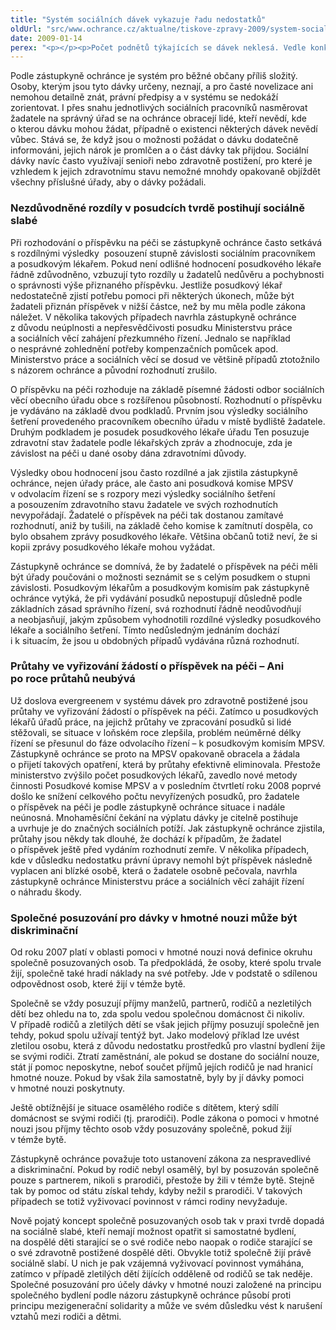 ```yaml
---
title: "Systém sociálních dávek vykazuje řadu nedostatků"
oldUrl: "src/www.ochrance.cz/aktualne/tiskove-zpravy-2009/system-socialnich-davek-vykazuje-radu-nedostatku"
date: 2009-01-14
perex: "<p></p><p>Počet podnětů týkajících se dávek neklesá. Vedle konkrétních problémů s přiznáváním jednotlivých dávek se podle zástupkyně veřejného ochránce práv celý systém dlouhodobě potýká s roztříštěností. Dávky státní sociální podpory (celkem 10 různých dávek), dávky pomoci v hmotné nouzi (3 - příspěvek na živobytí, doplatek na bydlení a mimořádná okamžitá pomoc) a dávky pro zdravotně postižené (7 dávek podle zákona o sociálním zabezpečení + příspěvek na péči) nejsou vypláceny na jednom místě. Rozhodují o nich různé úřady, které se obvykle nenacházejí v téže obci a mají i různě stanoveny správní obvody. Například dávky pomoci v hmotné nouzi poskytují pověřené obecní úřady, se žádostí o dávky pro zdravotně postižené se však žadatelé musejí obracet na obecní úřady s rozšířenou působností, které jsou ve větších městech (tzv. malé okresy). Podporu v nezaměstnanosti nebo státní sociální podporu zase vyřizují úřady práce sídlící v okresních městech. Ty také provádějí posouzení zdravotního stavu pro účely přiznání příspěvku na péči.</p>"
---
```


<!-- imported from the old website -->

<p class="Normln-web" style="TEXT-DECORATION: none">Podle zástupkyně ochránce je systém pro běžné občany příliš složitý. Osoby, kterým jsou tyto dávky určeny, neznají, a pro časté novelizace ani nemohou detailně znát, právní předpisy a v systému se nedokáží zorientovat. I přes snahu jednotlivých sociálních pracovníků nasměrovat žadatele na správný úřad se na ochránce obracejí lidé, kteří nevědí, kde o kterou dávku mohou žádat, případně o existenci některých dávek nevědí vůbec. Stává se, že když jsou o možnosti požádat o dávku dodatečně informováni, jejich nárok je promlčen a o část dávky tak přijdou. Sociální dávky navíc často využívají senioři nebo zdravotně postižení, pro které je vzhledem k jejich zdravotnímu stavu nemožné mnohdy opakovaně objíždět všechny příslušné úřady, aby o dávky požádali.</p><h3 style="TEXT-DECORATION: none" class="Nadpis2">Nezdůvodněné rozdíly v posudcích tvrdě postihují sociálně slabé</h3><p class="Normln-web" style="TEXT-DECORATION: none">Při rozhodování o příspěvku na péči se zástupkyně ochránce často setkává s rozdílnými výsledky  posouzení stupně závislosti sociálním pracovníkem a posudkovým lékařem. Pokud není odlišné hodnocení posudkového lékaře řádně zdůvodněno, vzbuzují tyto rozdíly u žadatelů nedůvěru a pochybnosti o správnosti výše přiznaného příspěvku. Jestliže posudkový lékař nedostatečně zjistí potřebu pomoci při některých úkonech, může být žadateli přiznán příspěvek v nižší částce, než by mu měla podle zákona náležet. V několika takových případech navrhla zástupkyně ochránce z důvodu neúplnosti a nepřesvědčivosti posudku Ministerstvu práce a sociálních věcí zahájení přezkumného řízení. Jednalo se například o nesprávné zohlednění potřeby kompenzačních pomůcek apod. Ministerstvo práce a sociálních věcí se dosud ve většině případů ztotožnilo s názorem ochránce a původní rozhodnutí zrušilo.</p><p class="Normln-web" style="TEXT-DECORATION: none">O příspěvku na péči rozhoduje na základě písemné žádosti odbor sociálních věcí obecního úřadu obce s rozšířenou působností. Rozhodnutí o příspěvku je vydáváno na základě dvou podkladů. Prvním jsou výsledky sociálního šetření provedeného pracovníkem obecního úřadu v místě bydliště žadatele. Druhým podkladem je posudek posudkového lékaře úřadu Ten posuzuje zdravotní stav žadatele podle lékařských zpráv a zhodnocuje, zda je závislost na péči u dané osoby dána zdravotními důvody.</p><p class="Normln-web" style="TEXT-DECORATION: none">Výsledky obou hodnocení jsou často rozdílné a jak zjistila zástupkyně ochránce, nejen úřady práce, ale často ani posudková komise MPSV v odvolacím řízení se s rozpory mezi výsledky sociálního šetření a posouzením zdravotního stavu žadatele ve svých rozhodnutích nevypořádají. Žadatelé o příspěvek na péči tak dostanou zamítavé rozhodnutí, aniž by tušili, na základě čeho komise k zamítnutí dospěla, co bylo obsahem zprávy posudkového lékaře. Většina občanů totiž neví, že si kopii zprávy posudkového lékaře mohou vyžádat.</p><p class="Normln-web" style="TEXT-DECORATION: none">Zástupkyně ochránce se domnívá, že by žadatelé o příspěvek na péči měli být úřady poučováni o možnosti seznámit se s celým posudkem o stupni závislosti. Posudkovým lékařům a posudkovým komisím pak zástupkyně ochránce vytýká, že při vydávání posudků nepostupují důsledně podle základních zásad správního řízení, svá rozhodnutí řádně neodůvodňují a neobjasňují, jakým způsobem vyhodnotili rozdílné výsledky posudkového lékaře a sociálního šetření. Tímto nedůsledným jednáním dochází i k situacím, že jsou u obdobných případů vydávána různá rozhodnutí.</p><h3 style="TEXT-DECORATION: none" class="Nadpis2">Průtahy ve vyřizování žádostí o příspěvek na péči – Ani po roce průtahů neubývá</h3><p class="Normln-web" style="TEXT-DECORATION: none">Už doslova evergreenem v systému dávek pro zdravotně postižené jsou průtahy ve vyřizování žádostí o příspěvek na péči. Zatímco u posudkových lékařů úřadů práce, na jejichž průtahy ve zpracování posudků si lidé stěžovali, se situace v loňském roce zlepšila, problém neúměrné délky řízení se přesunul do fáze odvolacího řízení – k posudkovým komisím MPSV. Zástupkyně ochránce se proto na MPSV opakovaně obracela a žádala o přijetí takových opatření, která by průtahy efektivně eliminovala. Přestože ministerstvo zvýšilo počet posudkových lékařů, zavedlo nové metody činnosti Posudkové komise MPSV a v posledním čtvrtletí roku 2008 poprvé došlo ke snížení celkového počtu nevyřízených posudků, pro žadatele o příspěvek na péči je podle zástupkyně ochránce situace i nadále neúnosná. Mnohaměsíční čekání na výplatu dávky je citelně postihuje a uvrhuje je do značných sociálních potíží. Jak zástupkyně ochránce zjistila, průtahy jsou někdy tak dlouhé, že dochází k případům, že žadatel o příspěvek ještě před vydáním rozhodnutí zemře. V několika případech, kde v důsledku nedostatku právní úpravy nemohl být příspěvek následně vyplacen ani blízké osobě, která o žadatele osobně pečovala, navrhla zástupkyně ochránce Ministerstvu práce a sociálních věcí zahájit řízení o náhradu škody.</p><h3 style="TEXT-DECORATION: none" class="Nadpis2">Společné posuzování pro dávky v hmotné nouzi může být diskriminační</h3><p class="Normln-web" style="TEXT-DECORATION: none">Od roku 2007 platí v oblasti pomoci v hmotné nouzi nová definice okruhu společně posuzovaných osob. Ta předpokládá, že osoby, které spolu trvale žijí, společně také hradí náklady na své potřeby. Jde v podstatě o sdílenou odpovědnost osob, které žijí v témže bytě.</p><p class="Normln-web" style="TEXT-DECORATION: none">Společně se vždy posuzují příjmy manželů, partnerů, rodičů a nezletilých dětí bez ohledu na to, zda spolu vedou společnou domácnost či nikoliv. V případě rodičů a zletilých dětí se však jejich příjmy posuzují společně jen tehdy, pokud spolu užívají tentýž byt. Jako modelový příklad lze uvést zletilou osobu, která z důvodu nedostatku prostředků pro vlastní bydlení žije se svými rodiči. Ztratí zaměstnání, ale pokud se dostane do sociální nouze, stát jí pomoc neposkytne, neboť součet příjmů jejích rodičů je nad hranicí hmotné nouze. Pokud by však žila samostatně, byly by jí dávky pomoci v hmotné nouzi poskytnuty.</p><p class="Normln-web" style="TEXT-DECORATION: none">Ještě obtížnější je situace osamělého rodiče s dítětem, který sdílí domácnost se svými rodiči (tj. prarodiči). Podle zákona o pomoci v hmotné nouzi jsou příjmy těchto osob vždy posuzovány společně, pokud žijí v témže bytě.</p><p class="Normln-web" style="TEXT-DECORATION: none">Zástupkyně ochránce považuje toto ustanovení zákona za nespravedlivé a diskriminační. Pokud by rodič nebyl osamělý, byl by posuzován společně pouze s partnerem, nikoli s prarodiči, přestože by žili v témže bytě. Stejně tak by pomoc od státu získal tehdy, kdyby nežil s prarodiči. V takových případech se totiž vyživovací povinnost v rámci rodiny nevyžaduje.</p><p class="Normln">Nově pojatý koncept společně posuzovaných osob tak v praxi tvrdě dopadá na sociálně slabé, kteří nemají možnost opatřit si samostatné bydlení, na dospělé děti starající se o své rodiče nebo naopak o rodiče starající se o své zdravotně postižené dospělé děti. Obvykle totiž společně žijí právě sociálně slabí. U nich je pak vzájemná vyživovací povinnost vymáhána, zatímco v případě zletilých dětí žijících odděleně od rodičů se tak neděje. Společné posuzování pro účely dávky v hmotné nouzi založené na principu společného bydlení podle názoru zástupkyně ochránce působí proti principu mezigenerační solidarity a může ve svém důsledku vést k narušení vztahů mezi rodiči a dětmi.</p>
